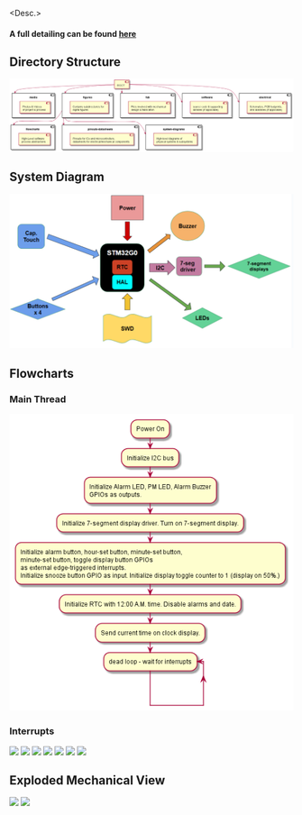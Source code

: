 
<Desc.>

#### A full detailing can be found [here](www.markhofmeister.com/) 

## Directory Structure 

![](figures/hierarchy.png)

## System Diagram

![](figures/system-diagrams/system-diagram-v2.png)

## Flowcharts
### Main Thread
![](figures/flowcharts/state-machine_main-thread-v1.png) 
### Interrupts
<!---
<a href="url"><img src="https://github.com/Markahofmeister/sinking-clock/figures/flowcharts/state-machine_RTC-interrupt-v1.png" width=50%></a>
-->
![](figures/flowcharts/state-machine_RTC-currentTime-interrupt-v*.png) 
![](figures/flowcharts/state-machine_RTC-userAlarm-interrupt-v*.png) 
![](figures/flowcharts/state-machine_display-button-interrupt-v*.png) 
![](figures/flowcharts/state-machine_alarm-ENABLE-button-interrupt-v*.png) 
![](figures/flowcharts/state-machine_alarm-SET-button-interrupt-v*.png) 
![](figures/flowcharts/state-machine_hour-SET-button-interrupt-v*.png) 
![](figures/flowcharts/state-machine_minute-SET-button-interrupt-v*.png) 

## Exploded Mechanical View
	
![](fab/exploded-view-v1.png)
![](fab/exploded-view-animation-v)
